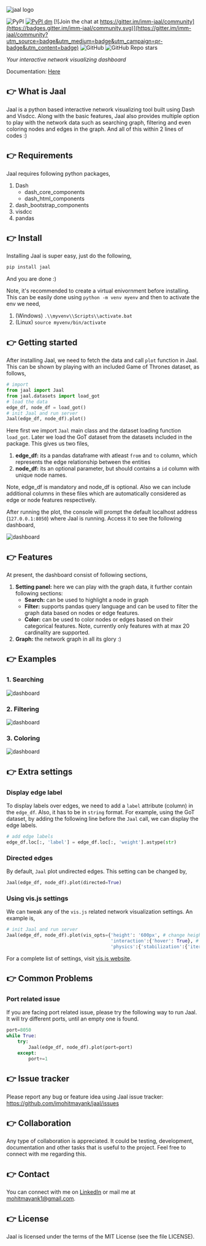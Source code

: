 <img src="jaal/assest/logo.png" alt="jaal logo"/>

![PyPI](https://img.shields.io/pypi/v/jaal) [![PyPI dm](https://img.shields.io/pypi/dm/jaal.svg)](https://img.shields.io/pypi/jaal) [![Join the chat at https://gitter.im/imm-jaal/community](https://badges.gitter.im/imm-jaal/community.svg)](https://gitter.im/imm-jaal/community?utm_source=badge&utm_medium=badge&utm_campaign=pr-badge&utm_content=badge) ![GitHub](https://img.shields.io/github/license/imohitmayank/jaal) ![GitHub Repo stars](https://img.shields.io/github/stars/imohitmayank/jaal?style=social)

*Your interactive network visualizing dashboard*

Documentation: [Here](http://mohitmayank.com/jaal/)

## 👉 What is Jaal

Jaal is a python based interactive network visualizing tool built using Dash and Visdcc. Along with the basic features, Jaal also provides multiple option to play with the network data such as searching graph, filtering and even coloring nodes and edges in the graph. And all of this within 2 lines of codes :)

## 👉 Requirements

Jaal requires following python packages, 
1. Dash
    - dash_core_components
    - dash_html_components 
2. dash_bootstrap_components
3. visdcc
4. pandas

## 👉 Install

Installing Jaal is super easy, just do the following,

```bash
pip install jaal
```

And you are done :)

Note, it's recommended to create a virtual enivornment before installing. This can be easily done using `python -m venv myenv` and then to activate the env we need,
1. (Windows) `.\\myvenv\\Scripts\\activate.bat`
2. (Linux) `source myvenv/bin/activate`

## 👉 Getting started

After installing Jaal, we need to fetch the data and call `plot` function in Jaal. This can be shown by playing with an included Game of Thrones dataset, as follows,

```python
# import
from jaal import Jaal
from jaal.datasets import load_got
# load the data
edge_df, node_df = load_got()
# init Jaal and run server
Jaal(edge_df, node_df).plot()
```

Here first we import `Jaal` main class and the dataset loading function `load_got`. Later we load the GoT dataset from the datasets included in the package. This gives us two files,
1. **edge_df:** its a pandas dataframe with atleast `from` and `to` column, which represents the edge relationship between the entities
2. **node_df:** its an optional parameter, but should contains a `id` column with unique node names. 

Note, edge_df is mandatory and node_df is optional. Also we can include additional columns in these files which are automatically considered as edge or node features respectively.

After running the plot, the console will prompt the default localhost address (`127.0.0.1:8050`) where Jaal is running. Access it to see the following dashboard,

<img src="jaal/assest/dashboard.png" alt="dashboard"/>

## 👉 Features

At present, the dashboard consist of following sections,
1. **Setting panel:** here we can play with the graph data, it further contain following sections:
    - **Search:** can be used to highlight a node in graph
    - **Filter:** supports pandas query language and can be used to filter the graph data based on nodes or edge features.
    - **Color:** can be used to color nodes or edges based on their categorical features. Note, currently only features with at max 20 cardinality are supported. 
2. **Graph:** the network graph in all its glory :)

## 👉 Examples

### 1. Searching
<img src="jaal/assest/jaal_search.gif" alt="dashboard"/>

### 2. Filtering
<img src="jaal/assest/jaal_filter.gif" alt="dashboard"/>

### 3. Coloring
<img src="jaal/assest/jaal_color.gif" alt="dashboard"/>

## 👉 Extra settings

### Display edge label

To display labels over edges, we need to add a `label` attribute (column) in the `edge_df`. Also, it has to be in `string` format. 
For example, using the GoT dataset, by adding the following line before the `Jaal` call, we can display the edge labels.

```python
# add edge labels
edge_df.loc[:, 'label'] = edge_df.loc[:, 'weight'].astype(str)
```

### Directed edges

By default, `Jaal` plot undirected edges. This setting can be changed by,

```python
Jaal(edge_df, node_df).plot(directed=True)
```

### Using vis.js settings

We can tweak any of the `vis.js` related network visualization settings. An example is,

```python
# init Jaal and run server
Jaal(edge_df, node_df).plot(vis_opts={'height': '600px', # change height
                                      'interaction':{'hover': True}, # turn on-off the hover 
                                      'physics':{'stabilization':{'iterations': 100}}}) # define the convergence iteration of network

```

For a complete list of settings, visit [vis.js website](https://visjs.github.io/vis-network/docs/network/).

## 👉 Common Problems

### Port related issue

If you are facing port related issue, please try the following way to run Jaal. It will try different ports, until an empty one is found.

```python
port=8050
while True:
    try:
        Jaal(edge_df, node_df).plot(port=port)
    except:
        port+=1
```

## 👉 Issue tracker

Please report any bug or feature idea using Jaal issue tracker: https://github.com/imohitmayank/jaal/issues

## 👉 Collaboration

Any type of collaboration is appreciated. It could be  testing, development, documentation and other tasks that is useful to the project. Feel free to connect with me regarding this.

## 👉 Contact

You can connect with me on [LinkedIn](https://www.linkedin.com/in/imohitmayank/) or mail me at mohitmayank1@gmail.com.

## 👉 License

Jaal is licensed under the terms of the MIT License (see the file
LICENSE).
